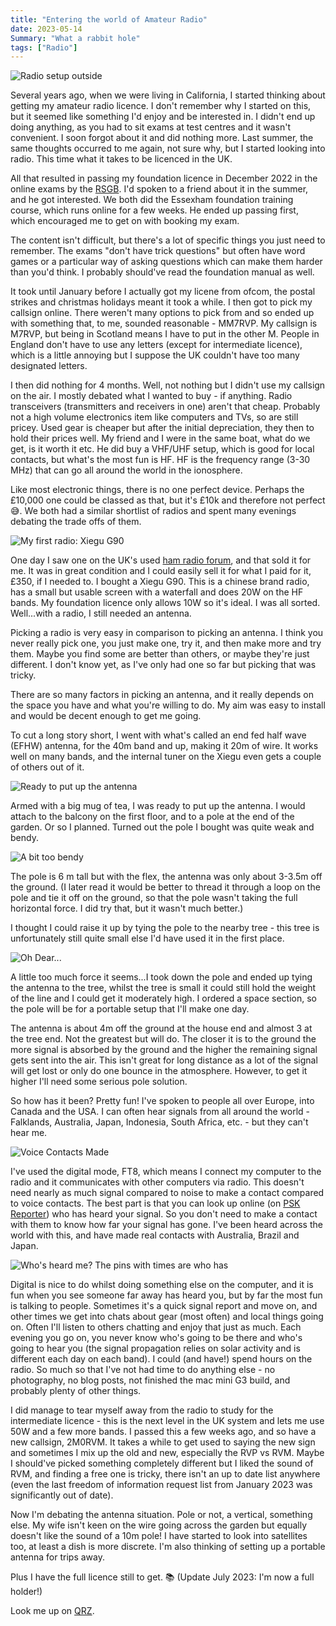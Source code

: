 ```yaml
---
title: "Entering the world of Amateur Radio"
date: 2023-05-14
Summary: "What a rabbit hole"
tags: ["Radio"]
---
```


![Radio setup outside](outside.JPEG "Radio Alfresco")

Several years ago, when we were living in California, I started thinking about getting my amateur radio licence. I don't remember why I started on this, but it seemed like something I'd enjoy and be interested in. I didn't end up doing anything, as you had to sit exams at test centres and it wasn't convenient. I soon forgot about it and did nothing more. Last summer, the same thoughts occurred to me again, not sure why, but I started looking into radio. This time what it takes to be licenced in the UK.

All that resulted in passing my foundation licence in December 2022 in the online exams by the [RSGB](https://rsgb.org/). I'd spoken to a friend about it in the summer, and he got interested. We both did the Essexham foundation training course, which runs online for a few weeks. He ended up passing first, which encouraged me to get on with booking my exam.

The content isn't difficult, but there's a lot of specific things you just need to remember. The exams "don't have trick questions" but often have word games or a particular way of asking questions which can make them harder than you'd think. I probably should've read the foundation manual as well.

It took until January before I actually got my licene from ofcom, the postal strikes and christmas holidays meant it took a while. I then got to pick my callsign online. There weren't many options to pick from and so ended up with something that, to me, sounded reasonable - MM7RVP. My callsign is M7RVP, but being in Scotland means I have to put in the other M. People in England don't have to use any letters (except for intermediate licence), which is a little annoying but I suppose the UK couldn't have too many designated letters.

I then did nothing for 4 months. Well, not nothing but I didn't use my callsign on the air. I mostly debated what I wanted to buy - if anything. Radio transceivers (transmitters and receivers in one) aren't that cheap. Probably not a high volume electronics item like computers and TVs, so are still pricey. Used gear is cheaper but after the initial depreciation, they then to hold their prices well. My friend and I were in the same boat, what do we get, is it worth it etc. He did buy a VHF/UHF setup, which is good for local contacts, but what's the most fun is HF. HF is the frequency range (3-30 MHz) that can go all around the world in the ionosphere.

Like most electronic things, there is no one perfect device. Perhaps the £10,000 one could be classed as that, but it's £10k and therefore not perfect 😅. We both had a similar shortlist of radios and spent many evenings debating the trade offs of them.

![My first radio: Xiegu G90](G90.jpg "My first radio: Xiegu G90")

One day I saw one on the UK's used [ham radio forum](https://www.hamradiodeals.co.uk/), and that sold it for me. It was in great condition and I could easily sell it for what I paid for it, £350, if I needed to. I bought a Xiegu G90. This is a chinese brand radio, has a small but usable screen with a waterfall and does 20W on the HF bands. My foundation licence only allows 10W so it's ideal. I was all sorted. Well...with a radio, I still needed an antenna.

Picking a radio is very easy in comparison to picking an antenna. I think you never really pick one, you just make one, try it, and then make more and try them. Maybe you find some are better than others, or maybe they're just different. I don't know yet, as I've only had one so far but picking that was tricky.

There are so many factors in picking an antenna, and it really depends on the space you have and what you're willing to do. My aim was easy to install and would be decent enough to get me going.

To cut a long story short, I went with what's called an end fed half wave (EFHW) antenna, for the 40m band and up, making it 20m of wire. It works well on many bands, and the internal tuner on the Xiegu even gets a couple of others out of it.

![Ready to put up the antenna](parts-thumb.JPEG "Ready to put up the antenna")

Armed with a big mug of tea, I was ready to put up the antenna. I would attach to the balcony on the first floor, and to a pole at the end of the garden. Or so I planned. Turned out the pole I bought was quite weak and bendy.

![A bit too bendy](bendy.JPEG "A bit too bendy")

The pole is 6 m tall but with the flex, the antenna was only about 3-3.5m off the ground. (I later read it would be better to thread it through a loop on the pole and tie it off on the ground, so that the pole wasn't taking the full horizontal force. I did try that, but it wasn't much better.)

I thought I could raise it up by tying the pole to the nearby tree - this tree is unfortunately still quite small else I'd have used it in the first place.

![Oh Dear...](oops.JPG "Oh Dear...")

A little too much force it seems...I took down the pole and ended up tying the antenna to the tree, whilst the tree is small it could still hold the weight of the line and I could get it moderately high. I ordered a space section, so the pole will be for a portable setup that I'll make one day.

The antenna is about 4m off the ground at the house end and almost 3 at the tree end. Not the greatest but will do. The closer it is to the ground the more signal is absorbed by the ground and the higher the remaining signal gets sent into the air. This isn't great for long distance as a lot of the signal will get lost or only do one bounce in the atmosphere. However, to get it higher I'll need some serious pole solution.

So how has it been? Pretty fun! I've spoken to people all over Europe, into Canada and the USA. I can often hear signals from all around the world - Falklands, Australia, Japan, Indonesia, South Africa, etc. - but they can't hear me.

![Voice Contacts Made](qsos.png "Voice Contacts Made")

I've used the digital mode, FT8, which means I connect my computer to the radio and it communicates with other computers via radio. This doesn't need nearly as much signal compared to noise to make a contact compared to voice contacts. The best part is that you can look up online (on [PSK Reporter](https://pskreporter.info/)) who has heard your signal. So you don't need to make a contact with them to know how far your signal has gone. I've been heard across the world with this, and have made real contacts with Australia, Brazil and Japan.

![Who's heard me? The pins with times are who has](psk.jpg "Who's heard me? The pins with times are who has")

Digital is nice to do whilst doing something else on the computer, and it is fun when you see someone far away has heard you, but by far the most fun is talking to people. Sometimes it's a quick signal report and move on, and other times we get into chats about gear (most often) and local things going on. Often I'll listen to others chatting and enjoy that just as much. Each evening you go on, you never know who's going to be there and who's going to hear you (the signal propagation relies on solar activity and is different each day on each band). I could (and have!) spend hours on the radio. So much so that I've not had time to do anything else - no photography, no blog posts, not finished the mac mini G3 build, and probably plenty of other things.

I did manage to tear myself away from the radio to study for the intermediate licence - this is the next level in the UK system and lets me use 50W and a few more bands. I passed this a few weeks ago, and so have a new callsign, 2M0RVM. It takes a while to get used to saying the new sign and sometimes I mix up the old and new, especially the RVP vs RVM. Maybe I should've picked something completely different but I liked the sound of RVM, and finding a free one is tricky, there isn't an up to date list anywhere (even the last freedom of information request list from January 2023 was significantly out of date).

Now I'm debating the antenna situation. Pole or not, a vertical, something else. My wife isn't keen on the wire going across the garden but equally doesn't like the sound of a 10m pole! I have started to look into satellites too, at least a dish is more discrete. I'm also thinking of setting up a portable antenna for trips away.

Plus I have the full licence still to get. 📚 (Update July 2023: I'm now a full holder!)

Look me up on [QRZ](https://www.qrz.com/db/GM5ALX).
